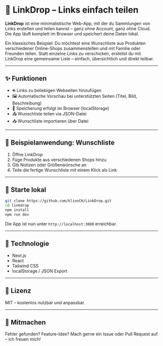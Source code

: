 # 🔗 LinkDrop – Links einfach teilen

**LinkDrop** ist eine minimalistische Web-App, mit der du Sammlungen von Links erstellen und teilen kannst – ganz ohne Account, ganz ohne Cloud. Die App läuft komplett im Browser und speichert deine Daten lokal.

Ein klassisches Beispiel: Du möchtest eine Wunschliste aus Produkten verschiedener Online-Shops zusammenstellen und mit Familie oder Freunden teilen. Statt einzelne Links zu verschicken, erstellst du mit LinkDrop eine gemeinsame Liste – einfach, übersichtlich und direkt teilbar.

---

## ✨ Funktionen

* ➕ Links zu beliebigen Webseiten hinzufügen
* 🖼 Automatische Vorschau bei unterstützten Seiten (Titel, Bild, Beschreibung)
* 💾 Speicherung erfolgt im Browser (localStorage)
* 📤 Wunschliste teilen via JSON-Datei
* 📥 Wunschliste importieren über Datei

---

## 🧪 Beispielanwendung: Wunschliste

1. Öffne LinkDrop
2. Füge Produkte aus verschiedenen Shops hinzu
3. Gib Notizen oder Größenwünsche an
4. Teile die fertige Wunschliste mit einem Klick als Link

---

## 🚀 Starte lokal

```bash
git clone https://github.com/klionCH/LinkDrop.git
cd linkdrop
npm install
npm run dev
```

Die App ist nun unter `http://localhost:3000` erreichbar.

---

## 🧠 Technologie

* Next.js
* React
* Tailwind CSS
* localStorage / JSON Export

---

## 📄 Lizenz

MIT – kostenlos nutzbar und anpassbar.

---

## 🤝 Mitmachen

Fehler gefunden? Feature-Idee? Mach gerne ein Issue oder Pull Request auf – ich freuen mich!
